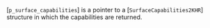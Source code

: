 [`p_surface_capabilities`] is a pointer to a
[`SurfaceCapabilities2KHR`] structure in which the capabilities are
returned.